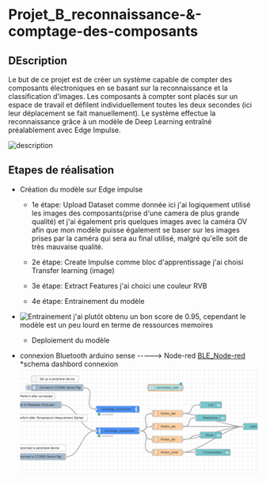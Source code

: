 # Projet_B_reconnaissance-&-comptage-des-composants
## DEscription
Le but de ce projet est de créer un système capable de compter des composants électroniques en se basant sur la reconnaissance et la classification d'images. Les composants à compter sont placés sur un espace de travail et défilent individuellement toutes les deux secondes (ici leur déplacement se fait manuellement). Le système effectue la reconnaissance grâce à un modèle de Deep Learning entraîné préalablement avec Edge Impulse.

![description](https://github.com/julesjuniiior/Projet_B/assets/148440742/407354ec-ed44-4d7e-91b6-9385e1f6f03b)

## Etapes de réalisation
* Création du modèle sur Edge impulse
   * 1e étape: Upload Dataset
     comme donnée ici j'ai logiquement utilisé les images des composants(prise d'une camera de plus grande qualité) et j'ai également pris quelques images avec la caméra OV afin que mon modèle puisse également se baser sur les images prises par la caméra qui sera au final utilisé, malgré qu'elle soit de très mauvaise qualité.
     
   * 2e étape: Create Impulse
     comme bloc d'apprentissage j'ai choisi Transfer learning (image)
   *  3e étape: Extract Features
      j'ai choici une couleur RVB
  * 4e étape: Entrainement du modèle
* ![Entrainement](https://github.com/julesjuniiior/Projet_B/assets/148440742/0a9eb891-5ea5-4a05-ae0c-230d8258e1ce)
    j'ai plutôt obtenu un bon score de 0.95, cependant le modèle est un peu lourd en terme de ressources memoires
  * Deploiement du modèle
    []()


* connexion Bluetooth arduino sense -----> Node-red   [BLE_Node-red](test_connecxion-BLE/test_connecxion-BLE.ino)
     *schema dashbord connexion
    ![Entrainement](images/node-red.png)
